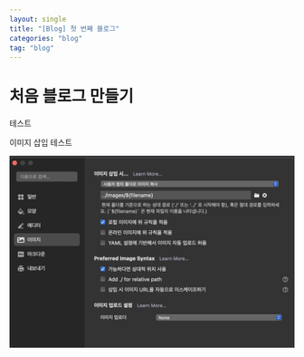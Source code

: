 ```yaml
---
layout: single
title: "[Blog] 첫 번째 블로그"
categories: "blog"
tag: "blog"
---
```


# 처음 블로그 만들기
테스트

이미지 삽입 테스트

![image-20230305175516165](../images/2023-03-05-first_blog/image-20230305175516165.png)

